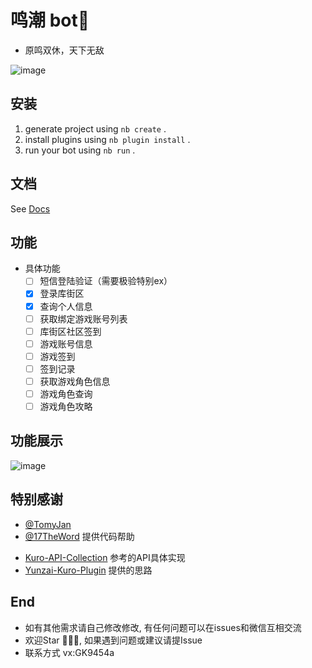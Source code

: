 # 鸣潮 bot🤖

- 原鸣双休，天下无敌

![image](https://github.com/ymadangx/wuthering-waves/assets/147308717/1d3bcb7f-5a4d-411c-ac72-f30c7c8d1cdc)

## 安装

1. generate project using `nb create` .
2. install plugins using `nb plugin install` .
3. run your bot using `nb run` .

## 文档

See [Docs](https://nonebot.dev/)

## 功能

- 具体功能
    - [ ] 短信登陆验证（需要极验特别ex）
    - [x] 登录库街区
    - [x] 查询个人信息
    - [ ] 获取绑定游戏账号列表
    - [ ] 库街区社区签到
    - [ ] 游戏账号信息
    - [ ] 游戏签到
    - [ ] 签到记录
    - [ ] 获取游戏角色信息
    - [ ] 游戏角色查询
    - [ ] 游戏角色攻略

## 功能展示

![image](https://github.com/ymadangx/nonebot-plugin-wuthering-waves/assets/147308717/55840a5a-067b-4674-8863-0a7b45038f48)


## 特别感谢

- [@TomyJan](https://github.com/TomyJan)
- [@17TheWord](https://github.com/17TheWord) 提供代码帮助
* [Kuro-API-Collection](https://github.com/TomyJan/Kuro-API-Collection?tab=readme-ov-file#kuro-api-collection) 参考的API具体实现
* [Yunzai-Kuro-Plugin](https://github.com/TomyJan/Yunzai-Kuro-Plugin) 提供的思路

## End

- 如有其他需求请自己修改修改, 有任何问题可以在issues和微信互相交流
- 欢迎Star 🌟🌟🌟, 如果遇到问题或建议请提Issue
- 联系方式 vx:GK9454a

